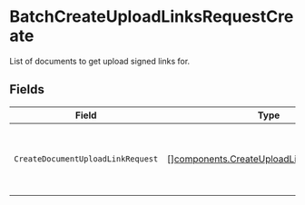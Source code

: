 # BatchCreateUploadLinksRequestCreate

List of documents to get upload signed links for.


## Fields

| Field                                                                                                  | Type                                                                                                   | Required                                                                                               | Description                                                                                            |
| ------------------------------------------------------------------------------------------------------ | ------------------------------------------------------------------------------------------------------ | ------------------------------------------------------------------------------------------------------ | ------------------------------------------------------------------------------------------------------ |
| `CreateDocumentUploadLinkRequest`                                                                      | [][components.CreateUploadLinkRequestCreate](../../models/components/createuploadlinkrequestcreate.md) | :heavy_minus_sign:                                                                                     | List of documents to get upload signed links for                                                       |